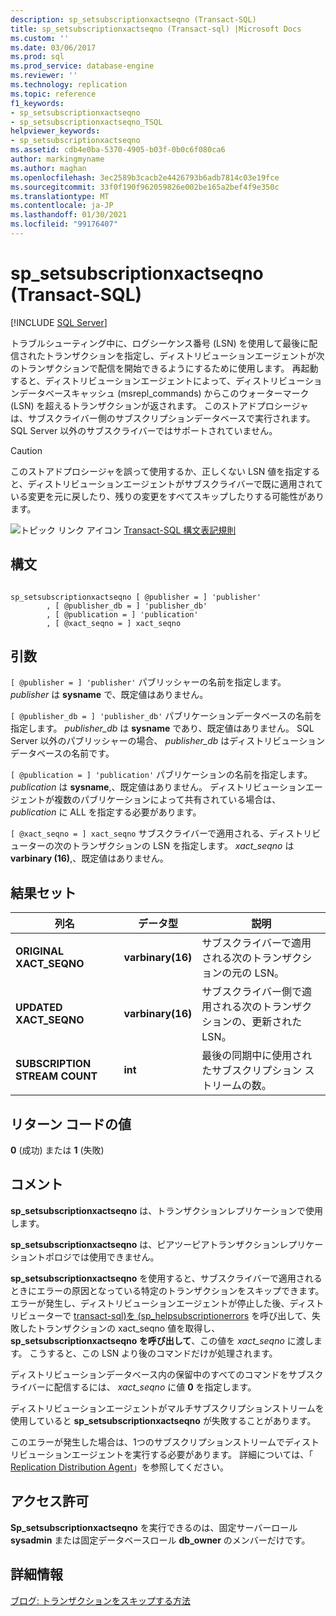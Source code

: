 ```yaml
---
description: sp_setsubscriptionxactseqno (Transact-SQL)
title: sp_setsubscriptionxactseqno (Transact-sql) |Microsoft Docs
ms.custom: ''
ms.date: 03/06/2017
ms.prod: sql
ms.prod_service: database-engine
ms.reviewer: ''
ms.technology: replication
ms.topic: reference
f1_keywords:
- sp_setsubscriptionxactseqno
- sp_setsubscriptionxactseqno_TSQL
helpviewer_keywords:
- sp_setsubscriptionxactseqno
ms.assetid: cdb4e0ba-5370-4905-b03f-0b0c6f080ca6
author: markingmyname
ms.author: maghan
ms.openlocfilehash: 3ec2589b3cacb2e4426793b6adb7814c03e19fce
ms.sourcegitcommit: 33f0f190f962059826e002be165a2bef4f9e350c
ms.translationtype: MT
ms.contentlocale: ja-JP
ms.lasthandoff: 01/30/2021
ms.locfileid: "99176407"
---
```

# <a name="sp_setsubscriptionxactseqno-transact-sql"></a>sp_setsubscriptionxactseqno (Transact-SQL)
[!INCLUDE [SQL Server](../../includes/applies-to-version/sqlserver.md)]

  トラブルシューティング中に、ログシーケンス番号 (LSN) を使用して最後に配信されたトランザクションを指定し、ディストリビューションエージェントが次のトランザクションで配信を開始できるようにするために使用します。 再起動すると、ディストリビューションエージェントによって、ディストリビューションデータベースキャッシュ (msrepl_commands) からこのウォーターマーク (LSN) を超えるトランザクションが返されます。 このストアドプロシージャは、サブスクライバー側のサブスクリプションデータベースで実行されます。 SQL Server 以外のサブスクライバーではサポートされていません。  
  
> [!CAUTION]  
>  このストアドプロシージャを誤って使用するか、正しくない LSN 値を指定すると、ディストリビューションエージェントがサブスクライバーで既に適用されている変更を元に戻したり、残りの変更をすべてスキップしたりする可能性があります。  
  
 ![トピック リンク アイコン](../../database-engine/configure-windows/media/topic-link.gif "トピック リンク アイコン") [Transact-SQL 構文表記規則](../../t-sql/language-elements/transact-sql-syntax-conventions-transact-sql.md)  
  
## <a name="syntax"></a>構文  
  
```  
  
sp_setsubscriptionxactseqno [ @publisher = ] 'publisher'  
        , [ @publisher_db = ] 'publisher_db'  
        , [ @publication = ] 'publication'  
        , [ @xact_seqno = ] xact_seqno   
```  
  
## <a name="arguments"></a>引数  
`[ @publisher = ] 'publisher'` パブリッシャーの名前を指定します。 *publisher* は **sysname** で、既定値はありません。  
  
`[ @publisher_db = ] 'publisher_db'` パブリケーションデータベースの名前を指定します。 *publisher_db* は **sysname** であり、既定値はありません。 SQL Server 以外のパブリッシャーの場合、 *publisher_db* はディストリビューションデータベースの名前です。  
  
`[ @publication = ] 'publication'` パブリケーションの名前を指定します。 *publication* は **sysname**,、既定値はありません。 ディストリビューションエージェントが複数のパブリケーションによって共有されている場合は、 *publication* に ALL を指定する必要があります。  
  
`[ @xact_seqno = ] xact_seqno` サブスクライバーで適用される、ディストリビューターの次のトランザクションの LSN を指定します。 *xact_seqno* は **varbinary (16)**,、既定値はありません。  
  
## <a name="result-set"></a>結果セット  
  
|列名|データ型|説明|  
|-----------------|---------------|-----------------|  
|**ORIGINAL XACT_SEQNO**|**varbinary(16)**|サブスクライバーで適用される次のトランザクションの元の LSN。|  
|**UPDATED XACT_SEQNO**|**varbinary(16)**|サブスクライバー側で適用される次のトランザクションの、更新された LSN。|  
|**SUBSCRIPTION STREAM COUNT**|**int**|最後の同期中に使用されたサブスクリプション ストリームの数。|  
  
## <a name="return-code-values"></a>リターン コードの値  
 **0** (成功) または **1** (失敗)  
  
## <a name="remarks"></a>コメント  
 **sp_setsubscriptionxactseqno** は、トランザクションレプリケーションで使用します。  
  
 **sp_setsubscriptionxactseqno** は、ピアツーピアトランザクションレプリケーショントポロジでは使用できません。  
  
 **sp_setsubscriptionxactseqno** を使用すると、サブスクライバーで適用されるときにエラーの原因となっている特定のトランザクションをスキップできます。 エラーが発生し、ディストリビューションエージェントが停止した後、ディストリビューターで [transact-sql&#41;を &#40;sp_helpsubscriptionerrors](../../relational-databases/system-stored-procedures/sp-helpsubscriptionerrors-transact-sql.md) を呼び出して、失敗したトランザクションの xact_seqno 値を取得し、 **sp_setsubscriptionxactseqno を呼び出して**、この値を *xact_seqno* に渡します。 こうすると、この LSN より後のコマンドだけが処理されます。  
  
 ディストリビューションデータベース内の保留中のすべてのコマンドをサブスクライバーに配信するには、 *xact_seqno* に値 **0** を指定します。  
  
 ディストリビューションエージェントがマルチサブスクリプションストリームを使用していると **sp_setsubscriptionxactseqno** が失敗することがあります。  
  
 このエラーが発生した場合は、1つのサブスクリプションストリームでディストリビューションエージェントを実行する必要があります。 詳細については、「 [Replication Distribution Agent](../../relational-databases/replication/agents/replication-distribution-agent.md)」を参照してください。  
  
## <a name="permissions"></a>アクセス許可  
 **Sp_setsubscriptionxactseqno** を実行できるのは、固定サーバーロール **sysadmin** または固定データベースロール **db_owner** のメンバーだけです。  
  
## <a name="see-more"></a>詳細情報

[ブログ: トランザクションをスキップする方法](https://repltalk.com/2019/05/28/how-to-skip-a-transaction/)  
